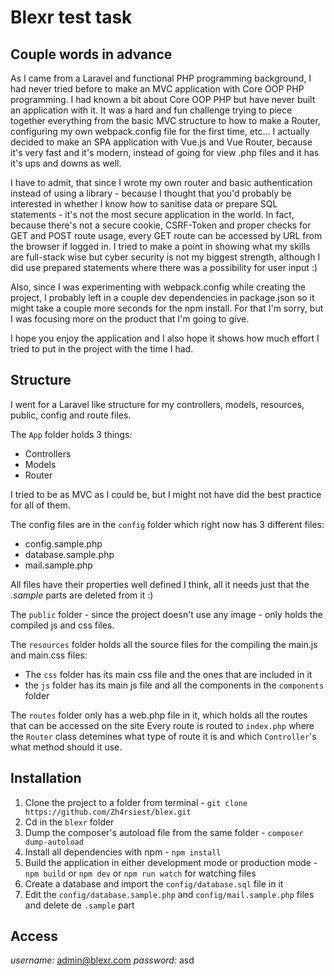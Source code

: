 # Blexr test task

## Couple words in advance
As I came from a Laravel and functional PHP programming background, I had never tried before to make an MVC application with Core OOP PHP programming. I had known a bit about Core OOP PHP but have never built an application with it. It was a hard and fun challenge trying to piece together everything from the basic MVC structure to how to make a Router, configuring my own webpack.config file for the first time, etc... I actually decided to make an SPA application with Vue.js and Vue Router, because it's very fast and it's modern, instead of going for view .php files and it has it's ups and downs as well.

I have to admit, that since I wrote my own router and basic authentication instead of using a library - because I thought that you'd probably be interested in whether I know how to sanitise data or prepare SQL statements - it's not the most secure application in the world. In fact, because there's not a secure cookie, CSRF-Token and proper checks for GET and POST route usage, every GET route can be accessed by URL from the browser if logged in. I tried to make a point in showing what my skills are full-stack wise but cyber security is not my biggest strength, although I did use prepared statements where there was a possibility for user input :)

Also, since I was experimenting with webpack.config while creating the project, I probably left in a couple dev dependencies in package.json so it might take a couple more seconds for the npm install. For that I'm sorry, but I was focusing more on the product that I'm going to give.

I hope you enjoy the application and I also hope it shows how much effort I tried to put in the project with the time I had.

## Structure
I went for a Laravel like structure for my controllers, models, resources, public, config and route files.

The `App` folder holds 3 things:
- Controllers
- Models
- Router

I tried to be as MVC as I could be, but I might not have did the best practice for all of them.

The config files are in the `config` folder which right now has 3 different files:
- config.sample.php
- database.sample.php
- mail.sample.php

All files have their properties well defined I think, all it needs just that the *.sample* parts are deleted from it :)

The `public` folder - since the project doesn't use any image - only holds the compiled js and css files.

The `resources` folder holds all the source files for the compiling the main.js and main.css files:
- The `css` folder has its main css file and the ones that are included in it
- the `js` folder has its main js file and all the components in the `components` folder

The `routes` folder only has a web.php file in it, which holds all the routes that can be accessed on the site
Every route is routed to `index.php` where the `Router` class detemines what type of route it is and which `Controller`'s what method should it use.

## Installation
1. Clone the project to a folder from terminal - `git clone https://github.com/Zh4rsiest/blex.git`
2. Cd in the `blexr` folder
3. Dump the composer's autoload file from the same folder - `composer dump-autoload`
4. Install all dependencies with npm - `npm install`
5. Build the application in either development mode or production mode - `npm build` or `npm dev` or `npm run watch` for watching files
6. Create a database and import the `config/database.sql` file in it
7. Edit the `config/database.sample.php` and `config/mail.sample.php` files and delete de `.sample` part

## Access

*username:* admin@blexr.com
*password:* asd
